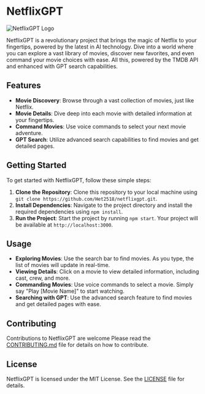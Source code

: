 # NetflixGPT

![NetflixGPT Logo](path/to/your/logo.png)

NetflixGPT is a revolutionary project that brings the magic of Netflix to your fingertips, powered by the latest in AI technology. Dive into a world where you can explore a vast library of movies, discover new favorites, and even command your movie choices with ease. All this, powered by the TMDB API and enhanced with GPT search capabilities.

## Features

- **Movie Discovery**: Browse through a vast collection of movies, just like Netflix.
- **Movie Details**: Dive deep into each movie with detailed information at your fingertips.
- **Command Movies**: Use voice commands to select your next movie adventure.
- **GPT Search**: Utilize advanced search capabilities to find movies and get detailed pages.

## Getting Started

To get started with NetflixGPT, follow these simple steps:

1. **Clone the Repository**: Clone this repository to your local machine using `git clone https://github.com/Het2518/netflixgpt.git`.
2. **Install Dependencies**: Navigate to the project directory and install the required dependencies using `npm install`.
3. **Run the Project**: Start the project by running `npm start`. Your project will be available at `http://localhost:3000`.

## Usage

- **Exploring Movies**: Use the search bar to find movies. As you type, the list of movies will update in real-time.
- **Viewing Details**: Click on a movie to view detailed information, including cast, crew, and more.
- **Commanding Movies**: Use voice commands to select a movie. Simply say "Play [Movie Name]" to start watching.
- **Searching with GPT**: Use the advanced search feature to find movies and get detailed pages with ease.

## Contributing

Contributions to NetflixGPT are welcome Please read the [CONTRIBUTING.md](CONTRIBUTING.md) file for details on how to contribute.

## License

NetflixGPT is licensed under the MIT License. See the [LICENSE](LICENSE) file for details.

